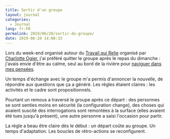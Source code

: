 ```yaml
---
title: Sortir d'un groupe
layout: journal
categories:
  - Journal
lang: fr-FR
permalink: 2019/06/20/sortir-du-groupe/
date: 2019-06-20 14:00:33
---
```


Lors du week-end organisé autour du [Travail qui Relie][] organisé par [Charlotte Ogier][], j'ai préféré quitter le groupe après le repas du dimanche : j'avais envie d'être au calme, seul au bord de la rivière pour [naviguer dans mes pensées][sit-spot].

Un temps d'échange avec le groupe m'a permis d'annoncer la nouvelle, de répondre aux questions que ça a généré. Les règles étaient claires : les activités et le cadre sont propositionnels.

Pourtant un remous a traversé le groupe après ce départ : des personnes se sont senties moins en sécurité (la configuration change), des choses qui avaient suscité des interrogations sont remontées à la surface (elles avaient été tues jusqu'à présent), une autre personne a saisi l'occasion pour partir.

La règle a beau être claire dès le début : un départ coûte au groupe. Un temps d'adaptation. Les boucles de rétro-actions se reconfigurent.

[Travail qui Relie]: https://openagenda.com/events/atelier-de-reconnexion-au-vivant?lang=fr
[Charlotte Ogier]: https://www.usinevivante.org/les-benevoles/charlotte-ogier/
[Noémie]: https://noemiegirard.co
[sit-spot]: /2O19/05/21/premier-jour